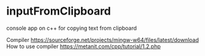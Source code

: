 # inputFromClipboard
console app on c++ for copying text from clipboard

Compiler https://sourceforge.net/projects/mingw-w64/files/latest/download
How to use compiler https://metanit.com/cpp/tutorial/1.2.php
